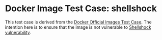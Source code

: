 # Docker Image Test Case: shellshock

This test case is derived from the [Docker Official Images Test Case](https://github.com/docker-library/official-images/tree/master/test/tests/cve-2014--shellshock). The intention here is to ensure that the image is not vulnerable to [Shellshock vulnerability](https://access.redhat.com/announcements/1210053).
